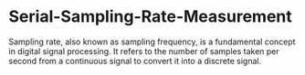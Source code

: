 # Serial-Sampling-Rate-Measurement
Sampling rate, also known as sampling frequency, is a fundamental concept in digital signal processing. It refers to the number of samples taken per second from a continuous signal to convert it into a discrete signal.
